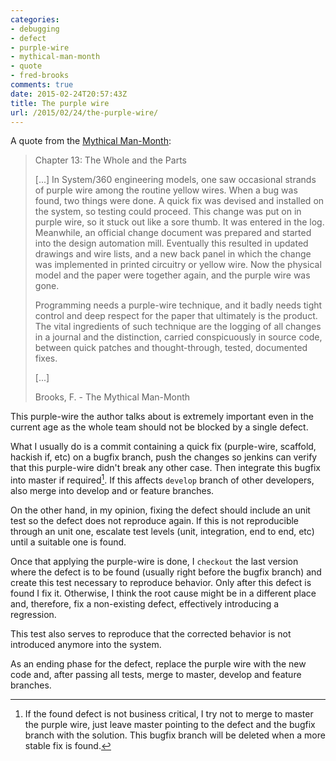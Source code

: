 ```yaml
---
categories:
- debugging
- defect
- purple-wire
- mythical-man-month
- quote
- fred-brooks
comments: true
date: 2015-02-24T20:57:43Z
title: The purple wire
url: /2015/02/24/the-purple-wire/
---
```


A quote from the [Mythical Man-Month][mythical-man-month]:

> Chapter 13: The Whole and the Parts
>
> [...] In System/360 engineering models, one saw occasional strands of purple wire among the routine yellow wires. When a bug was found, two things were done. A quick fix was devised and installed on the system, so testing could proceed. This change was put on in purple wire, so it stuck out like a sore thumb. It was entered in the log. Meanwhile, an official change document was prepared and started into the design automation mill. Eventually this resulted in updated drawings and wire lists, and a new back panel in which the change was implemented in printed circuitry or yellow wire. Now the physical model and the paper were together again, and the purple wire was gone.
>
> Programming needs a purple-wire technique, and it badly needs tight control and deep respect for the paper that ultimately is the product. The vital ingredients of such technique are the logging of all changes in a journal and the distinction, carried conspicuously in source code, between quick patches and thought-through, tested, documented fixes.
>
> [...]
>
> <quote> Brooks, F. - The Mythical Man-Month</quote>

This purple-wire the author talks about is extremely important even in the current age as the whole team should not be blocked by a single defect.

What I usually do is a commit containing a quick fix (purple-wire, scaffold, hackish if, etc) on a bugfix branch, push the changes so jenkins can verify that this purple-wire didn't break any other case. Then integrate this bugfix into master if required[^1]. If this affects ``develop`` branch of other developers, also merge into develop and or feature branches.

On the other hand, in my opinion, fixing the defect should include an unit test so the defect does not reproduce again. If this is not reproducible through an unit one, escalate test levels (unit, integration, end to end, etc) until a suitable one is found.

Once that applying the purple-wire is done, I ``checkout`` the last version where the defect is to be found (usually right before the bugfix branch) and create this test necessary to reproduce behavior. Only after this defect is found I fix it. Otherwise, I think the root cause might be in a different place and, therefore, fix a non-existing defect, effectively introducing a regression.

This test also serves to reproduce that the corrected behavior is not introduced anymore into the system.

As an ending phase for the defect, replace the purple wire with the new code and, after passing all tests, merge to master, develop and feature branches.

[^1]: If the found defect is not business critical, I try not to merge to master the purple wire, just leave master pointing to the defect and the bugfix branch with the solution. This bugfix branch will be deleted when a more stable fix is found.

[mythical-man-month]: http://www.amazon.com/The-Mythical-Man-Month-Engineering-Anniversary/dp/0201835959